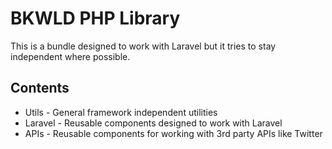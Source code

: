 # BKWLD PHP Library

This is a bundle designed to work with Laravel but it tries to stay independent where possible.

## Contents

* Utils - General framework independent utilities
* Laravel - Reusable components designed to work with Laravel
* APIs - Reusable components for working with 3rd party APIs like Twitter
